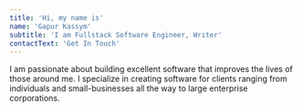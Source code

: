 ```yaml
---
title: 'Hi, my name is'
name: 'Gapur Kassym'
subtitle: 'I am Fullstack Software Engineer, Writer'
contactText: 'Get In Touch'
---
```


I am passionate about building excellent software that improves the lives of those around me. I specialize in creating software for clients ranging from individuals and small-businesses all the way to large enterprise corporations.
